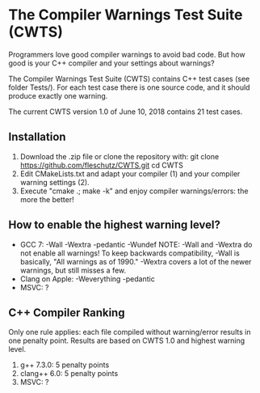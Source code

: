 The Compiler Warnings Test Suite (CWTS)
=======================================

Programmers love good compiler warnings to avoid bad code. But how good is your C++ compiler and your settings about warnings?

The Compiler Warnings Test Suite (CWTS) contains C++ test cases (see folder Tests/). For each test case there is one source code, and it should produce exactly one warning.

The current CWTS version 1.0 of June 10, 2018 contains 21 test cases.

Installation 
-------------

1. Download the .zip file or clone the repository with:
   git clone https://github.com/fleschutz/CWTS.git
   cd CWTS
2. Edit CMakeLists.txt and adapt your compiler (1) and your compiler warning settings (2).
3. Execute "cmake .; make -k" and enjoy compiler warnings/errors: the more the better! 

How to enable the highest warning level?
----------------------------------------

* GCC 7: -Wall -Wextra -pedantic -Wundef
  NOTE: -Wall and -Wextra do not enable all warnings! To keep backwards compatibility, -Wall is basically, "All warnings as of 1990." -Wextra covers a lot of the newer warnings, but still misses a few.
* Clang on Apple: -Weverything -pedantic
* MSVC: ?

C++ Compiler Ranking 
--------------------

Only one rule applies: each file compiled without warning/error results in one penalty point. Results are based on CWTS 1.0 and highest warning level.

1. g++ 7.3.0: 5 penalty points
2. clang++ 6.0: 5 penalty points
3. MSVC: ?

